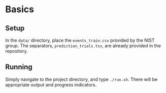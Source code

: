 # Basics
## Setup
In the `data/` directory, place the `events_train.csv` provided by the NIST group. The separators, `prediction_trials.tsv`, are already provided in the repository.

## Running
Simply navigate to the project directory, and type `./run.sh`. There will be appropriate output and progress indicators.

